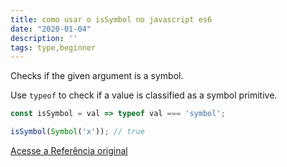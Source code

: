 ```yaml
---
title: como usar o isSymbol no javascript es6
date: "2020-01-04"
description: ''
tags: type,beginner
---
```


Checks if the given argument is a symbol.

Use `typeof` to check if a value is classified as a symbol primitive.

```js
const isSymbol = val => typeof val === 'symbol';
```

```js
isSymbol(Symbol('x')); // true
```


[Acesse a Referência original](http://github.com/30-seconds/)
